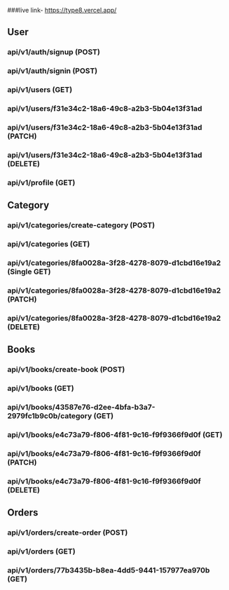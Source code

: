###live link- https://type8.vercel.app/

## User

### api/v1/auth/signup (POST)

### api/v1/auth/signin (POST)

### api/v1/users (GET)

### api/v1/users/f31e34c2-18a6-49c8-a2b3-5b04e13f31ad

### api/v1/users/f31e34c2-18a6-49c8-a2b3-5b04e13f31ad (PATCH)

### api/v1/users/f31e34c2-18a6-49c8-a2b3-5b04e13f31ad (DELETE)

### api/v1/profile (GET)

## Category

### api/v1/categories/create-category (POST)

### api/v1/categories (GET)

### api/v1/categories/8fa0028a-3f28-4278-8079-d1cbd16e19a2 (Single GET)

### api/v1/categories/8fa0028a-3f28-4278-8079-d1cbd16e19a2 (PATCH)

### api/v1/categories/8fa0028a-3f28-4278-8079-d1cbd16e19a2 (DELETE)

## Books

### api/v1/books/create-book (POST)

### api/v1/books (GET)

### api/v1/books/43587e76-d2ee-4bfa-b3a7-2979fc1b9c0b/category (GET)

### api/v1/books/e4c73a79-f806-4f81-9c16-f9f9366f9d0f (GET)

### api/v1/books/e4c73a79-f806-4f81-9c16-f9f9366f9d0f (PATCH)

### api/v1/books/e4c73a79-f806-4f81-9c16-f9f9366f9d0f (DELETE)

## Orders

### api/v1/orders/create-order (POST)

### api/v1/orders (GET)

### api/v1/orders/77b3435b-b8ea-4dd5-9441-157977ea970b (GET)
